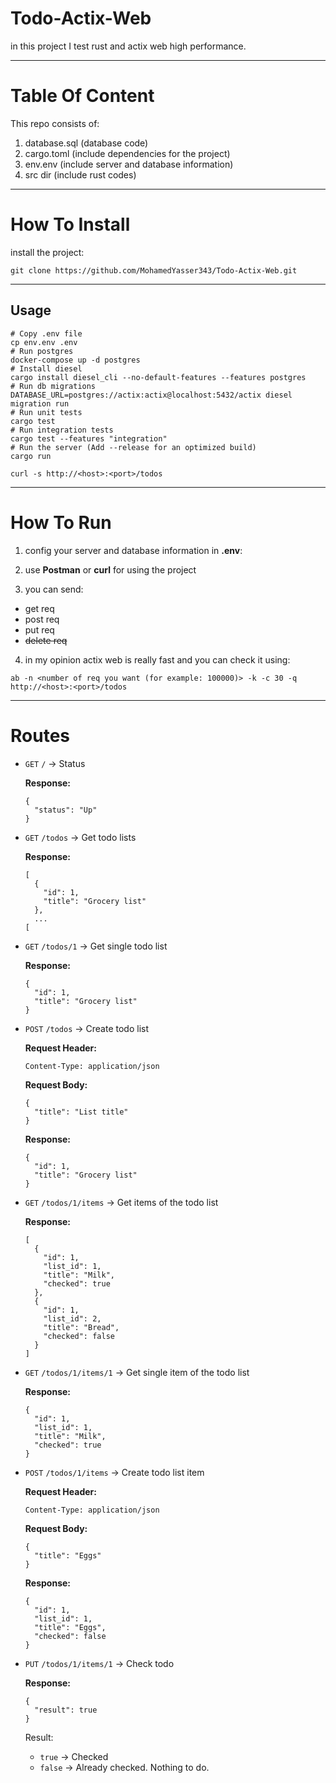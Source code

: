# Todo-Actix-Web
in this project I test rust and actix web high performance.

---

# Table Of Content
This repo consists of:
1. database.sql (database code)
2. cargo.toml (include dependencies for the project)
2. env.env (include server and database information)
3. src dir (include rust codes)

---

# How To Install

install the project:

```
git clone https://github.com/MohamedYasser343/Todo-Actix-Web.git
```

---

## Usage
```
# Copy .env file
cp env.env .env
# Run postgres
docker-compose up -d postgres
# Install diesel
cargo install diesel_cli --no-default-features --features postgres
# Run db migrations
DATABASE_URL=postgres://actix:actix@localhost:5432/actix diesel migration run
# Run unit tests
cargo test
# Run integration tests
cargo test --features "integration"
# Run the server (Add --release for an optimized build)
cargo run 
```
```
curl -s http://<host>:<port>/todos
```

---

# How To Run


1. config your server and database information in **.env**:

2. use **Postman** or **curl** for using the project
3. you can send:
  * get req
  * post req
  * put req
  * ~~delete req~~
  
4. in my opinion actix web is really fast and you can check it using:

```
ab -n <number of req you want (for example: 100000)> -k -c 30 -q http://<host>:<port>/todos
```

---

# Routes

- `GET` `/` -> Status

  **Response:**
  ```
  {
    "status": "Up"
  }
  ```

- `GET` `/todos` -> Get todo lists

  **Response:**
  ```
  [
    {
      "id": 1,
      "title": "Grocery list"
    },
    ...
  [
  ```
- `GET` `/todos/1` -> Get single todo list

  **Response:**
  ```
  {
    "id": 1,
    "title": "Grocery list"
  }
  ```
- `POST` `/todos` -> Create todo list

  **Request Header:**
  ```
  Content-Type: application/json
  ```
  **Request Body:**
  ```
  {
    "title": "List title"    
  }
  ```
  **Response:**
  ```
  {
    "id": 1,
    "title": "Grocery list"
  }
  ```
- `GET` `/todos/1/items` -> Get items of the todo list

  **Response:**
  ```
  [
    {
      "id": 1,
      "list_id": 1,
      "title": "Milk",
      "checked": true
    },
    {
      "id": 1,
      "list_id": 2,
      "title": "Bread",
      "checked": false
    }
  ]
  ```
- `GET` `/todos/1/items/1` -> Get single item of the todo list

  **Response:**
  ```
  {
    "id": 1,
    "list_id": 1,
    "title": "Milk",
    "checked": true
  }
  ```

- `POST` `/todos/1/items` -> Create todo list item

  **Request Header:**
  ```
  Content-Type: application/json
  ```
  **Request Body:**
  ```
  {
    "title": "Eggs"    
  }
  ```
  **Response:**
  ```
  {
    "id": 1,
    "list_id": 1,
    "title": "Eggs",
    "checked": false
  }
  ```
- `PUT` `/todos/1/items/1` -> Check todo

  **Response:**
  ```
  {
    "result": true
  }
  ```
  Result:
  - `true` -> Checked
  - `false` -> Already checked. Nothing to do.

